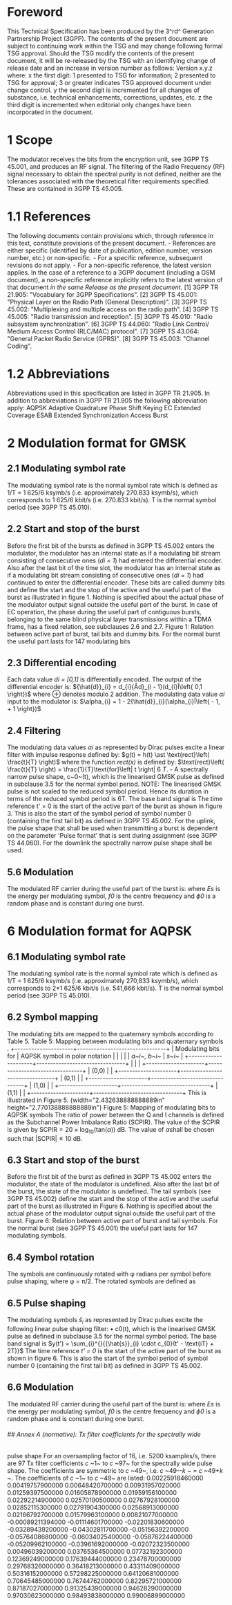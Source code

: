 # Foreword
This Technical Specification has been produced by the 3^rd^ Generation
Partnership Project (3GPP).
The contents of the present document are subject to continuing work within the
TSG and may change following formal TSG approval. Should the TSG modify the
contents of the present document, it will be re-released by the TSG with an
identifying change of release date and an increase in version number as
follows:
Version x.y.z
where:
x the first digit:
1 presented to TSG for information;
2 presented to TSG for approval;
3 or greater indicates TSG approved document under change control.
y the second digit is incremented for all changes of substance, i.e. technical
enhancements, corrections, updates, etc.
z the third digit is incremented when editorial only changes have been
incorporated in the document.
# 1 Scope
The modulator receives the bits from the encryption unit, see 3GPP TS 45.001,
and produces an RF signal. The filtering of the Radio Frequency (RF) signal
necessary to obtain the spectral purity is not defined, neither are the
tolerances associated with the theoretical filter requirements specified.
These are contained in 3GPP TS 45.005.
# 1.1 References
The following documents contain provisions which, through reference in this
text, constitute provisions of the present document.
\- References are either specific (identified by date of publication, edition
number, version number, etc.) or non‑specific.
\- For a specific reference, subsequent revisions do not apply.
\- For a non-specific reference, the latest version applies. In the case of a
reference to a 3GPP document (including a GSM document), a non-specific
reference implicitly refers to the latest version of that document _in the
same Release as the present document_.
[1] 3GPP TR 21.905: \"Vocabulary for 3GPP Specifications\".
[2] 3GPP TS 45.001: \"Physical Layer on the Radio Path (General
Description)\".
[3] 3GPP TS 45.002: \"Multiplexing and multiple access on the radio path\".
[4] 3GPP TS 45.005: \"Radio transmission and reception\".
[5] 3GPP TS 45.010: \"Radio subsystem synchronization\".
[6] 3GPP TS 44.060: \"Radio Link Control/ Medium Access Control (RLC/MAC)
protocol\".
[7] 3GPP TS 43.064: \"General Packet Radio Service (GPRS)\".
[8] 3GPP TS 45.003: \"Channel Coding\".
# 1.2 Abbreviations
Abbreviations used in this specification are listed in 3GPP TR 21.905. In
addition to abbreviations in 3GPP TR 21.905 the following abbreviation apply:
AQPSK Adaptive Quadrature Phase Shift Keying
EC Extended Coverage
ESAB Extended Synchronization Access Burst
# 2 Modulation format for GMSK
## 2.1 Modulating symbol rate
The modulating symbol rate is the normal symbol rate which is defined as 1/T =
1 625/6 ksymb/s (i.e. approximately 270.833 ksymb/s), which corresponds to 1
625/6 kbit/s (i.e. 270.833 kbit/s). T is the normal symbol period (see 3GPP TS
45.010).
## 2.2 Start and stop of the burst
Before the first bit of the bursts as defined in 3GPP TS 45.002 enters the
modulator, the modulator has an internal state as if a modulating bit stream
consisting of consecutive ones (_di = 1_) had entered the differential
encoder. Also after the last bit of the time slot, the modulator has an
internal state as if a modulating bit stream consisting of consecutive ones
(_di_ _= 1_) had continued to enter the differential encoder. These bits are
called dummy bits and define the start and the stop of the active and the
useful part of the burst as illustrated in figure 1. Nothing is specified
about the actual phase of the modulator output signal outside the useful part
of the burst. In case of EC operation, the phase during the useful part of
contiguous bursts, belonging to the same blind physical layer transmissions
within a TDMA frame, has a fixed relation, see subclauses 2.6 and 2.7.
Figure 1: Relation between active part of burst, tail bits and dummy bits. For
the normal burst the useful part lasts for 147 modulating bits
## 2.3 Differential encoding
Each data value _di_ _= [0,1]_ is differentially encoded. The output of the
differential encoder is:
${\hat{d}}_{i} = d_{i}{Åd}_{i - 1}(d_{i}Î\left{ 0,1 \right})$
where ⊕ denotes modulo 2 addition.
The modulating data value _αi_ input to the modulator is:
$\alpha_{i} = 1 - 2{\hat{d}}_{i}(\alpha_{i}Î\left{ - 1, + 1 \right})$
## 2.4 Filtering
The modulating data values _αi_ as represented by Dirac pulses excite a linear
filter with impulse response defined by:
$g(t) = h(t) \ast \text{rect}\left( \frac{t}{T} \right)$
where the function _rect(x)_ is defined by:
$\text{rect}\left( \frac{t}{T} \right) = \frac{1}{T}\text{for}\left| t \right|
 6 _T_.
\- A spectrally narrow pulse shape, c~0~(t), which is the linearised GMSK
pulse as defined in subclause 3.5 for the normal symbol period.
NOTE: The linearised GMSK pulse is not scaled to the reduced symbol period.
Hence its duration in terms of the reduced symbol period is 6T.
The base band signal is
The time reference t\' = 0 is the start of the active part of the burst as
shown in figure 3. This is also the start of the symbol period of symbol
number 0 (containing the first tail bit) as defined in 3GPP TS 45.002.
For the uplink, the pulse shape that shall be used when transmitting a burst
is dependent on the parameter \'Pulse format\' that is sent during assignment
(see 3GPP TS 44.060). For the downlink the spectrally narrow pulse shape shall
be used.
## 5.6 Modulation
The modulated RF carrier during the useful part of the burst is:
where _Es_ is the energy per modulating symbol, _f0_ is the centre frequency
and _ϕ0_ is a random phase and is constant during one burst.
# 6 Modulation format for AQPSK
## 6.1 Modulating symbol rate
The modulating symbol rate is the normal symbol rate which is defined as 1/T =
1 625/6 ksymb/s (i.e. approximately 270,833 ksymb/s), which corresponds to 2*1
625/6 kbit/s (i.e. 541,666 kbit/s). T is the normal symbol period (see 3GPP TS
45.010).
## 6.2 Symbol mapping
The modulating bits are mapped to the quaternary symbols according to Table 5.
Table 5: Mapping between modulating bits and quaternary symbols _._
+---------------------+--------------------------------+ | Modulating bits for | AQPSK symbol in polar notation | | | | | _a~i~, b~i~_ | _s~i~_ | +---------------------+--------------------------------+ | | | +---------------------+--------------------------------+ | (0,0) | | +---------------------+--------------------------------+ | (0,1) | | +---------------------+--------------------------------+ | (1,0) | | +---------------------+--------------------------------+ | (1,1) | | +---------------------+--------------------------------+
This is illustrated in Figure 5.
{width="2.432638888888889in" height="2.770138888888889in"}
Figure 5: Mapping of modulating bits to AQPSK symbols
The ratio of power between the Q and I channels is defined as the Subchannel
Power Imbalance Ratio (SCPIR).
The value of the SCPIR is given by
$\text{SCPIR} = \text{20} \times \text{log}_{\text{10}}\left( \text{tan}\left(
\alpha \right) \right)\ \text{dB}$.
The value of $\alpha$shall be chosen such that $\left| \text{SCPIR} \right|
\leq \text{10}\ \text{dB}$.
## 6.3 Start and stop of the burst
Before the first bit of the burst as defined in 3GPP TS 45.002 enters the
modulator, the state of the modulator is undefined. Also after the last bit of
the burst, the state of the modulator is undefined. The tail symbols (see 3GPP
TS 45.002) define the start and the stop of the active and the useful part of
the burst as illustrated in Figure 6. Nothing is specified about the actual
phase of the modulator output signal outside the useful part of the burst.
Figure 6: Relation between active part of burst and tail symbols. For the
normal burst (see 3GPP TS 45.001) the useful part lasts for 147 modulating
symbols.
## 6.4 Symbol rotation
The symbols are continuously rotated with φ radians per symbol before pulse
shaping, where φ = π/2. The rotated symbols are defined as
## 6.5 Pulse shaping
The modulating symbols ${\hat{s}}_{i}$ as represented by Dirac pulses excite
the following linear pulse shaping filter:
• c0(t), which is the linearised GMSK pulse as defined in subclause 3.5 for
the normal symbol period.
The base band signal is
$y(t') = \sum_{i}^{}{{\hat{s}}_{i} \cdot c_{0}(t' - \text{iT} + 2T)}$
The time reference _t\'_ _= 0_ is the start of the active part of the burst as
shown in figure 6. This is also the start of the symbol period of symbol
number 0 (containing the first tail bit) as defined in 3GPP TS 45.002.
## 6.6 Modulation
The modulated RF carrier during the useful part of the burst is:
where _Es_ is the energy per modulating symbol, _f0_ is the centre frequency
and _ϕ0_ is a random phase and is constant during one burst.
###### ## Annex A (normative): Tx filter coefficients for the spectrally wide
pulse shape
For an oversampling factor of 16, i.e. 5200 ksamples/s, there are 97 Tx filter
coefficients _c_ ~1~ to _c_ ~97~ for the spectrally wide pulse shape. The
coefficients are symmetric to _c_ ~49~, i.e. _c_ ~49--_k_ ~ = _c_ ~49+_k_ ~.
The coefficients of _c_ ~1~ to _c_ ~49~ are listed:
0.00225918460000
0.00419757900000
0.00648420700000
0.00931957020000
0.01259397500000
0.01605878900000
0.01959156100000
0.02292214900000
0.02570190500000
0.02767928100000
0.02852115300000
0.02791904300000
0.02568913000000
0.02166792700000
0.01579963100000
0.00821077000000
-0.00089211394000
-0.01114601700000
-0.02201830600000
-0.03289439200000
-0.04302811700000
-0.05156392200000
-0.05764086800000
-0.06034025400000
-0.05876224400000
-0.05209962100000
-0.03961692000000
-0.02072323500000
0.00496039200000
0.03765364500000
0.07732192300000
0.12369249000000
0.17639444000000
0.23478700000000
0.29768326000000
0.36418213000000
0.43311409000000
0.50316152000000
0.57298225000000
0.64120681000000
0.70645485000000
0.76744762000000
0.82295721000000
0.87187027000000
0.91325439000000
0.94628290000000
0.97030623000000
0.98493838000000
0.99006899000000
#